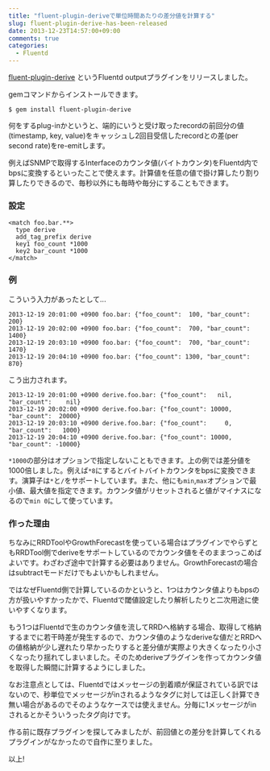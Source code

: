 ```yaml
---
title: "fluent-plugin-deriveで単位時間あたりの差分値を計算する"
slug: fluent-plugin-derive-has-been-released
date: 2013-12-23T14:57:00+09:00
comments: true
categories: 
  - Fluentd
---
```


[fluent-plugin-derive](https://github.com/niku4i/fluent-plugin-derive) というFluentd outputプラグインをリリースしました。

<!--more-->

gemコマンドからインストールできます。

    $ gem install fluent-plugin-derive

何をするplug-inかというと、端的にいうと受け取ったrecordの前回分の値(timestamp, key, value)をキャッシュし2回目受信したrecordとの差(per second rate)をre-emitします。

例えばSNMPで取得するInterfaceのカウンタ値(バイトカウンタ)をFluentd内でbpsに変換するといったことで使えます。計算値を任意の値で掛け算したり割り算したりできるので、毎秒以外にも毎時や毎分にすることもできます。

### 設定

    <match foo.bar.**>
      type derive
      add_tag_prefix derive
      key1 foo_count *1000
      key2 bar_count *1000
    </match>

### 例

こういう入力があったとして...

    2013-12-19 20:01:00 +0900 foo.bar: {"foo_count":  100, "bar_count":  200}
    2013-12-19 20:02:00 +0900 foo.bar: {"foo_count":  700, "bar_count": 1400}
    2013-12-19 20:03:10 +0900 foo.bar: {"foo_count":  700, "bar_count": 1470}
    2013-12-19 20:04:10 +0900 foo.bar: {"foo_count": 1300, "bar_count":  870}

こう出力されます。

    2013-12-19 20:01:00 +0900 derive.foo.bar: {"foo_count":   nil, "bar_count":    nil}
    2013-12-19 20:02:00 +0900 derive.foo.bar: {"foo_count": 10000, "bar_count":  20000}
    2013-12-19 20:03:10 +0900 derive.foo.bar: {"foo_count":     0, "bar_count":   1000}
    2013-12-19 20:04:10 +0900 derive.foo.bar: {"foo_count": 10000, "bar_count": -10000}

`*1000`の部分はオプションで指定しないこともできます。上の例では差分値を1000倍しました。例えば`*8`にするとバイトバイトカウンタをbpsに変換できます。演算子は`*`と`/`をサポートしています。また、他にも`min`,`max`オプションで最小値、最大値を指定できます。カウンタ値がリセットされると値がマイナスになるので`min 0`にして使っています。

### 作った理由

ちなみにRRDToolやGrowthForecastを使っている場合はプラグインでやらずともRRDTool側でderiveをサポートしているのでカウンタ値をそのままつっこめばよいです。わざわざ途中で計算する必要はありません。GrowthForecastの場合はsubtractモードだけでもよいかもしれません。

ではなぜFluentd側で計算しているのかというと、1つはカウンタ値よりもbpsの方が扱いやすかったかで、Fluentdで閾値設定したり解析したりと二次用途に使いやすくなります。

もう1つはFluentdで生のカウンタ値を流してRRDへ格納する場合、取得して格納するまでに若干時差が発生するので、カウンタ値のようなderiveな値だとRRDへの値格納が少し遅れたり早かったりすると差分値が実際より大きくなったり小さくなったり揺れてしまいました。そのためderiveプラグインを作ってカウンタ値を取得した瞬間に計算するようにしました。

なお注意点としては、Fluentdではメッセージの到着順が保証されている訳ではないので、秒単位でメッセージがinされるようなタグに対しては正しく計算でき無い場合があるのでそのようなケースでは使えません。分毎に1メッセージがinされるとかそういうったタグ向けです。

作る前に既存プラグインを探してみましたが、前回値との差分を計算してくれるプラグインがなかったので自作に至りました。

以上!
